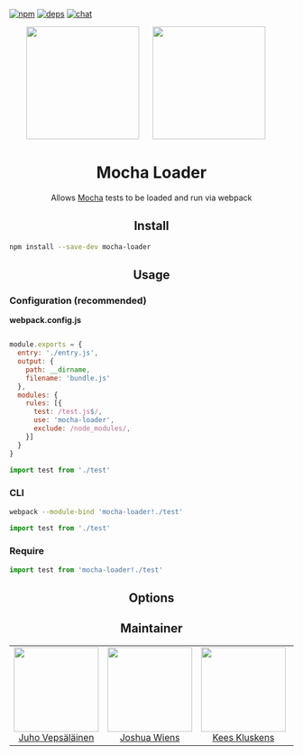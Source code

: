 [![npm][npm]][npm-url]
[![deps][deps]][deps-url]
[![chat][chat]][chat-url]

<div align="center">
  <img width="200" height="200"
    src="https://cdn.worldvectorlogo.com/logos/mocha.svg">
  <a href="https://github.com/webpack/webpack">
    <img width="200" height="200" hspace="20"
      src="https://webpack.js.org/assets/icon-square-big.svg">
  </a>
  <h1>Mocha Loader</h1>
  <p>Allows <a href="http://mochajs.org/">Mocha</a> tests to be loaded and run via webpack</p>
</div>

<h2 align="center">Install</h2>

```bash
npm install --save-dev mocha-loader
```

<h2 align="center">Usage</h2>

### Configuration (recommended)

**webpack.config.js**
```js

module.exports = {
  entry: './entry.js',
  output: {
    path: __dirname,
    filename: 'bundle.js'
  },
  modules: {
    rules: [{
      test: /test.js$/,
      use: 'mocha-loader',
      exclude: /node_modules/,
    }]
  }
}
```

```js
import test from './test'
```

### CLI

```bash
webpack --module-bind 'mocha-loader!./test'
```

```js
import test from './test'
```

### Require

```js
import test from 'mocha-loader!./test'
```

<h2 align="center">Options</h2>

<h2 align="center">Maintainer</h2>

<table>
  <tbody>
    <tr>
      <td align="center">
        <img width="150" height="150"
        src="https://avatars3.githubusercontent.com/u/166921?v=3&s=150">
        </br>
        <a href="https://github.com/bebraw">Juho Vepsäläinen</a>
      </td>
      <td align="center">
        <img width="150" height="150"
        src="https://avatars2.githubusercontent.com/u/8420490?v=3&s=150">
        </br>
        <a href="https://github.com/d3viant0ne">Joshua Wiens</a>
      </td>
      <td align="center">
        <img width="150" height="150"
        src="https://avatars3.githubusercontent.com/u/533616?v=3&s=150">
        </br>
        <a href="https://github.com/SpaceK33z">Kees Kluskens</a>
      </td>
      <td align="center">
        <img width="150" height="150"
        src="https://avatars3.githubusercontent.com/u/3408176?v=3&s=150">
        </br>
        <a href="https://github.com/TheLarkInn">Sean Larkin</a>
      </td>
    </tr>
  <tbody>
</table>


[npm]: https://img.shields.io/npm/v/mocha-loader.svg
[npm-url]: https://npmjs.com/package/mocha-loader

[deps]: https://david-dm.org/webpack/mocha-loader.svg
[deps-url]: https://david-dm.org/webpack/mocha-loader

[chat]: https://badges.gitter.im/webpack/webpack.svg
[chat-url]: https://gitter.im/webpack/webpack
